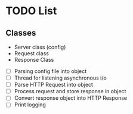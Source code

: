 # TODO List

## Classes
-	Server class (config)
-	Request class
-	Response Class

- [ ] Parsing config file into object
- [ ] Thread for listening asynchronous i/o
- [ ] Parse HTTP Request into object
- [ ] Process request and store response in object
- [ ] Convert response object into HTTP Response
- [ ] Print logging 
